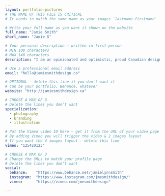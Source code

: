 ```yaml
---
layout: portfolio-pictures
# THE NAME OF THIS FILE IS CRITICAL
# It needs to match the same name as your images `lastname-firstname`

# Write your full name as you want it shown on the website
full_name: "Jamie Smith"
short_name: "Jamie S"

# Your personal description — written in first-person
# MIN 100 characters
# MAX 140 characters
description: "I am an opinionated and optimistic, proud Canadian designer. I love dogs, sports, sci-fi and summer. Rainy days are for movies and forts."

# Use a professional email address
email: "hello@jamiesmithdesign.ca"

# OPTIONAL — delete this line if you don't want it
# Can be your portfolio, Behance, whatever
website: "http://jamiesmithdesign.ca"

# CHOOSE A MAX OF 3
# Delete the lines you don’t want
specialization:
  - photography
  - branding
  - illustration

# Put the Vimeo video ID here — get it from the URL of your video page
# By adding Vimeo you will trigger the video & 2 images layout
# If you want the 4 images layout — delete this line
vimeo: "125420123"

# CHOOSE A MAX OF 3
# Change the URLs to match your profile page
# Delete the lines you don’t want
social:
  behance:    "https://www.behance.net/jamielynnsmith"
  instagram:  "https://www.instagram.com/jmesmithdesign/"
  vimeo:      "https://vimeo.com/jmesmithdesign"

---
```


